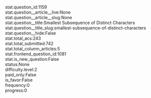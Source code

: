 stat.question_id:1159  
stat.question__article__live:None  
stat.question__article__slug:None  
stat.question__title:Smallest Subsequence of Distinct Characters  
stat.question__title_slug:smallest-subsequence-of-distinct-characters  
stat.question__hide:False  
stat.total_acs:243  
stat.total_submitted:742  
stat.total_column_articles:5  
stat.frontend_question_id:1081  
stat.is_new_question:False  
status:None  
difficulty.level:2  
paid_only:False  
is_favor:False  
frequency:0  
progress:0  
